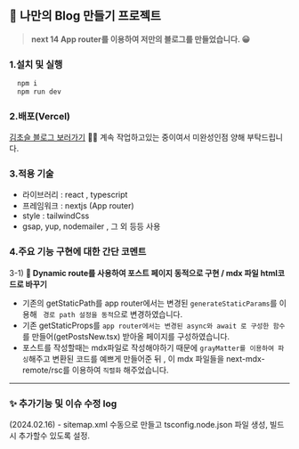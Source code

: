 
## 💎 나만의 Blog 만들기 프로젝트
> **next 14 App router를 이용하여 저만의 블로그를 만들었습니다. 😀**  

### 1.설치 및 실행
```js
  npm i
  npm run dev
```

### 2.배포(Vercel)

[김초슬 블로그 보러가기](https://chosule-blog.vercel.app/) 🙋‍♀️
계속 작업하고있는 중이여서 미완성인점 양해 부탁드립니다.

### 3.적용 기술
- 라이브러리 : react , typescript
- 프레임워크 : nextjs (App router)
- style : tailwindCss
- gsap, yup, nodemailer , 그 외 등등 사용

### 4.주요 기능 구현에 대한 간단 코멘트
    
3-1) **📝 Dynamic route를 사용하여 포스트 페이지 동적으로 구현 / mdx 파일 html코드로 바꾸기**
- 기존의 getStaticPath를 app router에서는 변경된 `generateStaticParams`를 이용해 ` 경로 path 설정을 동적`으로 변경하였습니다.
- 기존 getStaticProps를 `app router에서는 변경된 async와 await 로 구성한 함수`를 만들어(getPostsNew.tsx) 받아올 페이지를 구성하였습니다.
- 포스트를 작성할때는 mdx파일로 작성해야하기 때문에 `grayMatter를 이용하여 파싱`해주고 변환된 코드를 예쁘게 만들어준 뒤 , 이 mdx 파일들을 next-mdx-remote/rsc를 이용하여 `직렬화` 해주었습니다.

---

### ✨ 추가기능 및 이슈 수정 log
(2024.02.16) - sitemap.xml 수동으로 만들고 tsconfig.node.json 파일 생성, 빌드시 추가할수 있도록 설정.  
